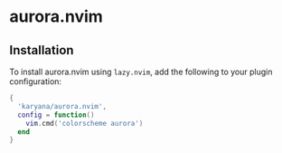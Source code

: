 # aurora.nvim

## Installation

To install aurora.nvim using `lazy.nvim`, add the following to your plugin configuration:

```lua
{
  'karyana/aurora.nvim',
  config = function()
    vim.cmd('colorscheme aurora')
  end
}
```
